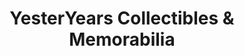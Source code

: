 ---
title: "YesterYears Collectibles & Memorabilia"
url: /crown-point/yesteryears-collectibles-and-memorabilia/
shop: collector
---